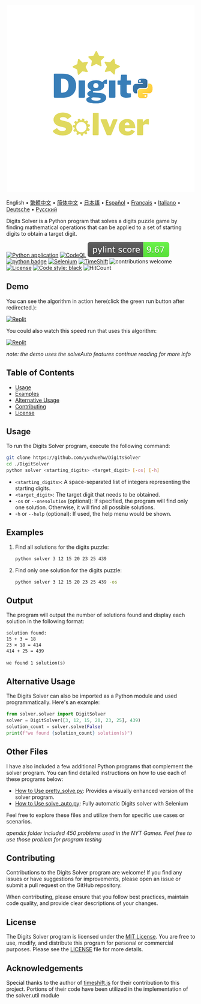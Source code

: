 <p align="center">
    <picture>
      <img 
        src="https://raw.githubusercontent.com/yuchuehw/DigitsSolver/main/new_logo.png" 
        alt="Digits Solver icon"
        width="500"
       />
    </picture>
<p>

English
 • [繁體中文](readme/README_zh-TW.md)
 • [简体中文](readme/README_zh-CN.md)
 • [日本語](readme/README_ja.md)
 • [Español](readme/README_es.md)
 • [Français](readme/README_fr.md)
 • [Italiano](readme/README_it.md)
 • [Deutsche](readme/README_de.md)
 • [Русский](readme/README_ru.md)

Digits Solver is a Python program that solves a digits puzzle game by finding mathematical operations that can be applied to a set of starting digits to obtain a target digit.

[![Python application](actions/workflows/python-app.yml/badge.svg)](actions/workflows/python-app.yml)
[![CodeQL](actions/workflows/github-code-scanning/codeql/badge.svg)](actions/workflows/github-code-scanning/codeql)
[![PyLint Score](https://raw.githubusercontent.com/yuchuehw/DigitsSolver/main/pylint_badge.svg)](pylint.out)
<br>
[![python badge](https://img.shields.io/badge/Python-3776AB?style=flat&for-the-badge&logo=python&logoColor=white)](https://www.python.org/)
[![Selenium](https://img.shields.io/badge/Selenium-grey.svg?style=flat&logo=selenium)](https://www.selenium.dev/)
[![TimeShift](https://img.shields.io/badge/TimeShift.js-grey.svg?style=flat&logo=javascript)](https://github.com/plaa/TimeShift-js)
![contributions welcome](https://img.shields.io/badge/contributions-welcome-brightgreen.svg?style=flat&color=pink)
[![License](https://img.shields.io/github/license/yuchuehw/DigitsSolver?style=flat&color=yellow)](LICENSE.md)
[![Code style: black](https://img.shields.io/badge/code%20style-black-000000.svg)](https://github.com/psf/black)
![HitCount](https://hits.dwyl.com/yuchuehw/DigitsSolver.svg?style=flat)

## Demo
You can see the algorithm in action here(click the green run button after redirected.):

[![Replit](https://img.shields.io/badge/DEMO-REPL.IT-purple.svg?style=flat&logo=replit)](https://replit.com/@yuchuehw/DigitsSolver)

You could also watch this speed run that uses this algorithm:

[![Replit](https://img.shields.io/badge/DEMO-YOUTUBE-purple.svg?style=flat&logo=youtube)](https://www.youtube.com/watch?v=se2OdZnEHHA)

*note: the demo uses the solveAuto features continue reading for more info*
## Table of Contents
- [Usage](#usage)
- [Examples](#examples)
- [Alternative Usage](#alternative-usage)
- [Contributing](#contributing)
- [License](#license)


## Usage

To run the Digits Solver program, execute the following command:

```bash
git clone https://github.com/yuchuehw/DigitsSolver
cd ./DigitSolver
python solver <starting_digits> <target_digit> [-os] [-h]
```

- `<starting_digits>`: A space-separated list of integers representing the starting digits.
- `<target_digit>`: The target digit that needs to be obtained.
- `-os` or `--onesolution` (optional): If specified, the program will find only one solution. Otherwise, it will find all possible solutions.
- -`h` or `--help` (optional): If used, the help menu would be shown.

## Examples

1. Find all solutions for the digits puzzle:
   ```bash
   python solver 3 12 15 20 23 25 439
   ```

2. Find only one solution for the digits puzzle:
   ```bash
   python solver 3 12 15 20 23 25 439 -os
   ```

## Output

The program will output the number of solutions found and display each solution in the following format:

```
solution found:
15 + 3 = 18
23 × 18 = 414
414 + 25 = 439

we found 1 solution(s)
```

## Alternative Usage
The Digits Solver can also be imported as a Python module and used programmatically. Here's an example:
```python
from solver.solver import DigitSolver
solver = DigitSolver([3, 12, 15, 20, 23, 25], 439)
solution_count = solver.solve(False)
print(f"we found {solution_count} solution(s)")
```
## Other Files

I have also included a few additional Python programs that complement the solver program. You can find detailed instructions on how to use each of these programs below:

- [How to Use pretty_solve.py](reference/prettySolve.md): Provides a visually enhanced version of the solver program.
- [How to Use solve_auto.py](reference/solveAuto.md): Fully automatic Digits solver with Selenium

Feel free to explore these files and utilize them for specific use cases or scenarios.

*apendix folder included 450 problems used in the NYT Games. Feel free to use those problem for program testing*

## Contributing

Contributions to the Digits Solver program are welcome! If you find any issues or have suggestions for improvements, please open an issue or submit a pull request on the GitHub repository.

When contributing, please ensure that you follow best practices, maintain code quality, and provide clear descriptions of your changes.


## License

The Digits Solver program is licensed under the [MIT License](https://choosealicense.com/licenses/mit/). You are free to use, modify, and distribute this program for personal or commercial purposes. Please see the [LICENSE](LICENSE.md) file for more details.

## Acknowledgements

Special thanks to the author of [timeshift.js](https://github.com/plaa/TimeShift-js) for their contribution to this project. Portions of their code have been utilized in the implementation of the solver.util module
